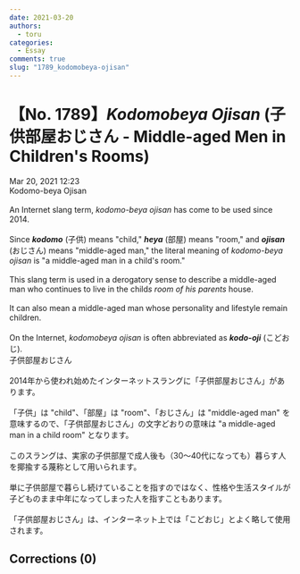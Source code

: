```yaml
---
date: 2021-03-20
authors:
  - toru
categories:
  - Essay
comments: true
slug: "1789_kodomobeya-ojisan"
---
```


# 【No. 1789】<strong><em>Kodomobeya Ojisan</strong></em> (子供部屋おじさん - Middle-aged Men in Children's Rooms)
<div class="date">Mar 20, 2021 12:23</div>
<div id="post"><div id="body_show_ori">
Kodomo-beya Ojisan<br/><br/>An Internet slang term, <em>kodomo-beya ojisan</em> has come to be used since 2014.<br/><br/>Since <strong><em>kodomo</em></strong> (子供) means "child," <strong><em>heya</em></strong> (部屋) means "room," and <strong><em>ojisan</em></strong> (おじさん) means "middle-aged man," the literal meaning of <em>kodomo-beya ojisan</em> is "a middle-aged man in a child's room."<br/><br/>This slang term is used in a derogatory sense to describe a middle-aged man who continues to live in the child<em>s room of his parents</em> house. <br/><br/>It can also mean a middle-aged man whose personality and lifestyle remain children.<br/><br/>On the Internet, <em>kodomobeya ojisan</em> is often abbreviated as <strong><em>kodo-oji</em></strong> (こどおじ).
</div></div>

<!-- more -->

<div id="post_ja"><div id="body_show_mo">
子供部屋おじさん<br/><br/>2014年から使われ始めたインターネットスラングに「子供部屋おじさん」があります。<br/><br/>「子供」は "child"、「部屋」は "room"、「おじさん」は "middle-aged man" を意味するので、「子供部屋おじさん」の文字どおりの意味は "a middle-aged man in a child room" となります。<br/><br/>このスラングは、実家の子供部屋で成人後も（30〜40代になっても）暮らす人を揶揄する蔑称として用いられます。<br/><br/>単に子供部屋で暮らし続けていることを指すのではなく、性格や生活スタイルが子どものまま中年になってしまった人を指すこともあります。<br/><br/>「子供部屋おじさん」は、インターネット上では「こどおじ」とよく略して使用されます。
</div></div>

## Corrections (0)
